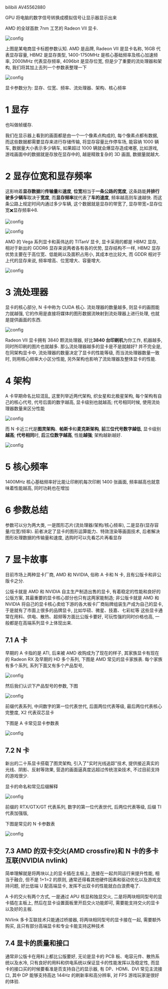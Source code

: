 bilibili AV45562880

GPU 将电脑的数字信号转换成模拟信号让显示器显示出来

AMD 的全球首款 7nm 工艺的 Radeon VII 显卡.

![config](./images/1.jpeg)

上图是某电商显卡标题参数认知. AMD 是品牌, Radeon VII 是显卡名称, 16GB 代表显存容量, HBM2 是显存类型, 1400\-1750MHz 是核心基础频率及核心加速频率, 2000MHz 代表显存频率, 4096bit 是显存位宽, 但是少了重要的流处理器和架构, 我们将其加上去列一个参数表整理一下

![config](./images/2.jpeg)

显卡参数分为: 显存、位宽、频率、流处理器、架构、核心频率

# 1 显存

也叫做帧缓存.

我们在显示器上看到的画面都是由一个一个像素点构成的, 每个像素点都有数据, 而这些数据都需要显存来进行存储传输, 将显存容量比作停车场, 能容纳 1000 辆车, 数据量大小表示多少辆车, 如果超过 1000 辆就会爆显存造成堵塞, 比如游戏, 游戏画面中的数据就是存放在显存中的, 越是精致复杂的 3D 画面, 数据量就越大.

# 2 显存位宽和显存频率

这影响着**显存数据**的**传输量**和**速度**, **位宽**相当于**一条公路的宽度**, 这条路能**并排行驶多少辆车**取决于**宽度**, 而**显存频率**就代表了**车的速度**, 频率越高则车速越快. 而这条公路上规定时间内通过多少车辆, 这个数据就是显存的带宽了, 显存带宽=显存位宽✖️显存频率➗8.

![config](./images/3.jpeg)

![config](./images/4.jpeg)

AMD 的 Vega 系列显卡和英伟达的 TITanV 显卡, 显卡采用的都是 HBM2 显存, 相对于新出的 GDDR6 显存来说两者各有各的优势, 显存结构不一样, HBM2 显存优势主要在于高位宽、低能耗以及面积占用小, 其成本也比较大, 而 GDDR 相对于上代的显存来说, 频率增高、位宽增大、容量增大.

![config](./images/5.jpeg)

# 3 流处理器

显卡的核心部分, N 卡中称为 CUDA 核心. 流处理器的数量越多, 则显卡的画图能力就越强, 它的作用是直接将媒体的图形数据流映射到流处理器上进行处理, 也就是提供画面的东西.

![config](./images/6.jpeg)

Radeon VII 显卡拥有 3840 颗流处理器, 好比**3840 台印刷机**为你工作, 机器越多, 同时所印刷的图片也就越多. 那么流处理器越多的显卡是不是就越好? 并不完全是, 在同架构显卡中, 流处理器的数量决定了显卡的性能等级, 而当流处理器数量一致时, 则用核心频率大小区分性能, 另外架构也影响了流处理器及整体显卡的性能.

# 4 架构

A 卡早期命名比较混乱, 这里列举近两代架构, 织女星和北极星架构, 每个架构有自己的核心代号, 代号后面的数字越高, 显卡级别也就越高; 代号相同时候, 使用流处理器数量来区分性能

![config](./images/7.jpeg)

而 N 卡近三代是**图灵架构**、**帕斯卡**和**麦克斯架构**, **前三位代号数字越低**, 显卡级别**越高**; **代号相同**时, **后三位数字越高**, 性能**越强**; 架构越新越好.

![config](./images/8.jpeg)

# 5 核心频率

1400MHz 核心基础频率好比能让印刷机每次印刷 1400 张画面, 频率越高也就意味着性能越高, 同时功耗也在增加

# 6 参数总结

参数可以分为两大类, 一是图形芯片(流处理器/架构/核心频率), 二是显存(显存容量/位宽/频率). 前者决定了显卡的图形运算能力、特效渲染等画面技术, 后者解决图形处理数据的传输量和速度, 选购时可以先看芯片再看显存

# 7 显卡故事

目前市场上两种显卡厂商, AMD 和 NVIDIA, 俗称 A 卡和 N 卡, 且有公版卡和非公版卡之分.

公版卡就是 AMD 和 NVIDIA 自主生产制造出售的显卡, 有着稳定的性能和良好的公版方案, 其最重要的显卡核心部分也只有这两家能制造; 非公版卡就是 AMD 和 NVIDIA 将自己的显卡核心卖给下游的各大板卡厂商贴牌组装生产成为自己的显卡, 于是就有了市面上很多的品牌显卡, 比如华硕、微星、技嘉、七彩虹等 这些显卡通常在用料、供电、散热、超频等方面比公版卡要好, 可玩性强的同时价格也高, 一般都是在高端系列显卡上体现出来.

## 7.1 A 卡

早期的 A 卡指的是 ATI, 后来被 AMD 收购成为了现在的样子, 其家族显卡有现在的 Radeon RX 及早期的 HD 多个系列, 下图是 AMD 常见的显卡家族表. 每个家族有多个系列, 系列下面又有多个产品型号,

![config](./images/9.jpeg)

然后我们认识下产品型号的参数, 下图

![config](./images/10.jpeg)

前缀代表系列, 中间数字的第一位代表世代, 后面两位代表等级, 最后两位代表核心完整度, X2 代表双芯显卡

下图是 A 卡常见显卡参数表

![config](./images/11.jpeg)

## 7.2 N 卡

新出的二十系显卡搭载了图灵架构, 引入了"实时光线追踪"技术, 提供接近真实的光线、阴影、反射等效果, 营造的画面逼真度远超过传统渲染技术, 不过目前支持的游戏很少.

显卡的命名和常见后缀解释

![config](./images/12.jpeg)

前缀的 RTX/GTX/GT 代表系列, 数字的第一位代表世代, 后两位代表等级, 后缀 TI 代表加强版,

下图是常见的 N 卡参数表

![config](./images/13.jpeg)

## 7.3 AMD 的双卡交火(AMD crossfire)和 N 卡的多卡互联(NVIDIA nvlink)

简单理解就是将两块以上的显卡插在主板上, 连接在一起共同运行来提升性能, 相当于融合, 但不是 1+1=2 的原则, 通常还得看其他硬件因素和驱动优化以及游戏支持问题, 好比低端 U 配高端显卡, 发挥不出双卡的性能就白白浪费电了.

A 卡的交火有两个方式, 一是通过 APU 核显和独显交火, 二是将两块相同型号的显卡插在主板上, 然后在显卡设置面板里开启交火功能即可, 需要能支持交火的显卡以及好的主板.

NVlink 多卡互联技术只能通过桥接器, 将两块相同型号的显卡接在一起, 需要额外购买, 且只有部分高端显卡和专业卡能支持这种技术

## 7.4 显卡的质量和接口

通常非公版卡在用料上都比公版要好, 无论是显卡的 PCB 板、电容元件、散热系统以及水冷, 只有良好的用料和供电系统以保证显卡的性能发挥以及稳定性, 而显卡的接口买的时候要看准是否支持自己的显示器, 有 DP、HDMI、DVI 常见主流接口, 其中 DP 能够支持高达 144Hz 的刷新率和高分辨率, 对 FPS 游戏玩家是很好的体验.





